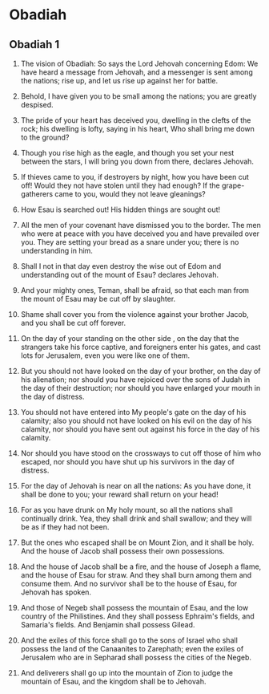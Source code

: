 # Obadiah

## Obadiah 1

1. The vision of Obadiah: So says the Lord Jehovah concerning Edom: We have heard a message from Jehovah, and a messenger is sent among the nations; rise up, and let us rise up against her for battle.

2. Behold, I have given you to be small among the nations; you are greatly despised.

3. The pride of your heart has deceived you, dwelling in the clefts of the rock; his dwelling is lofty, saying in his heart, Who shall bring me down to the ground?

4. Though you rise high as the eagle, and though you set your nest between the stars, I will bring you down from there, declares Jehovah.

5. If thieves came to you, if destroyers by night, how you have been cut off! Would they not have stolen until they had enough? If the grape-gatherers came to you, would they not leave gleanings?

6. How Esau is searched out! His hidden things are sought out!

7. All the men of your covenant have dismissed you to the border. The men who were at peace with you have deceived you and have prevailed over you. They are setting your bread as a snare under you; there is no understanding in him.

8. Shall I not in that day even destroy the wise out of Edom and understanding out of the mount of Esau? declares Jehovah.

9. And your mighty ones, Teman, shall be afraid, so that each man from the mount of Esau may be cut off by slaughter.   

10. Shame shall cover you from the violence against your brother Jacob, and you shall be cut off forever.

11. On the day of your standing on the other side , on the day that the strangers take his force captive, and foreigners enter his gates, and cast lots for Jerusalem, even you were like one of them.

12. But you should not have looked on the day of your brother, on the day of his alienation; nor should you have rejoiced over the sons of Judah in the day of their destruction; nor should you have enlarged your mouth in the day of distress.

13. You should not have entered into My people's gate on the day of his calamity; also you should not have looked on his evil on the day of his calamity, nor should you have sent out against his force in the day of his calamity.

14. Nor should you have stood on the crossways to cut off those of him who escaped, nor should you have shut up his survivors in the day of distress.

15. For the day of Jehovah is near on all the nations: As you have done, it shall be done to you; your reward shall return on your head!

16. For as you have drunk on My holy mount, so all the nations shall continually drink. Yea, they shall drink and shall swallow; and they will be as if they had not been.   

17. But the ones who escaped shall be on Mount Zion, and it shall be holy. And the house of Jacob shall possess their own possessions.

18. And the house of Jacob shall be a fire, and the house of Joseph a flame, and the house of Esau for straw. And they shall burn among them and consume them. And no survivor shall be to the house of Esau, for Jehovah has spoken.

19. And those of Negeb shall possess the mountain of Esau, and the low country of the Philistines. And they shall possess Ephraim's fields, and Samaria's fields. And Benjamin shall possess Gilead.

20. And the exiles of this force shall go to the sons of Israel who shall possess the land of the Canaanites to Zarephath; even the exiles of Jerusalem who are in Sepharad shall possess the cities of the Negeb.

21. And deliverers shall go up into the mountain of Zion to judge the mountain of Esau, and the kingdom shall be to Jehovah.  